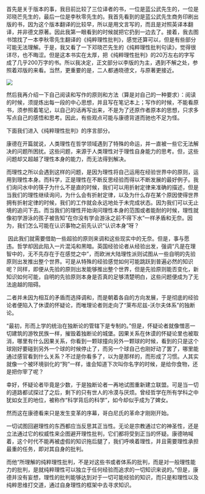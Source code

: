 首先是关于版本的事，我目前比较了三位译者的书，一位是蓝公武先生的，一位是邓晓芒先生的，最后一位是李秋零先生的。我首先看到的是蓝公武先生商务印刷出版的书，因为这个版本翻译的比较早，所以是用文言写的，而且是对照英译本翻译，并非德文原著。因此我第一眼看到的时候就把它扔到一边去了。接着，我去图书馆找了一本李秋零先生翻译的《纯粹理性批判》，感觉还算可以，但是有些部分可能无法理解。于是，我又看了一下邓晓芒先生的《纯粹理性批判句读》，觉得很详尽，也不晦涩。但是这本书实在太厚，把《纯粹理性批判》的20万左右的字写成了几乎200万字的书。所以我决定，正文部分以李版的为主，遇到不解之处，参照着邓版的来看。当然，更重要的是，二人都通晓德文，与原著更接近。

![](http://mmbiz.qpic.cn/mmbiz_png/QuxwCajnytxEgeR3mSQ1F3gKemwKyHxTlwTLNEVUnUqWfFt4Ju4wJGZPwqpHnXCiaLd7cFSqP6zoO0l5kBiaQ9Bw/640?wx_fmt=png)

然后我再介绍一下自己阅读和写作的原则和方法（算是对自己的一种要求）：阅读的时候，须提炼出每一段的中心思想，并且写在笔记本上；写作的时候，不能看原书，须参照着笔记，以自己的话再写出来，不是为了还原作者原本的思想，只求多写点自己的感悟和思考。因此，有些观点可能与康德背道而驰也不足为怪。

下面我们进入《纯粹理性批判》的序言部分。

康德在开篇就说，人类理性在哲学领域遇到了特殊的命运，并一直被一些它无法解决的问题所困扰。这些问题，来源于人类理性对于理性自身能力的思考。但，这些问题却又超越了理性本身的能力，而无法得到解决。

而理性之所以会遇到这样的问题，是因为理性将自己运用在经验世界中的原则，运用到理性本身。而科学，正是理性在不断反思经验而得以不断发展的最好例子。我们询问水中的筷子为什么不是直的时候，我们可以用折射定律来准确的描述，但是当我们的理性继续询问，为什么会有折射定律，以及为什么存在某个原因使得世界拥有折射定律的时候，我们的工作就会永远地处于未完成状态。因为我们可以无止境的追问下去。而当我们的理性开始询问理性本身的范围或者能耐的时候，理性就像初学游泳的孩子被告知“在你没有学会游泳之前不得下水”一样矛盾和无奈。因为，我们怎么可能在认识事物之前先认识“认识本身”呀？

 因此我们就需要借助一些超验的原则来调和这些现实中的无奈。但是，事与愿违。哲学却因此陷入一片混沌和黑暗。英国经验论者从经验出发，强调“凡是在理智中的，无不先存在于在感觉之中”，而欧洲大陆理性派则试图从一些自明的先验原则出发推出整个世界。可是从特殊的经验感觉如何可能跳跃到普遍必然的知识呢？同样，即便从先验的原则出发能够推出整个世界，但是先验原则能否变化，新知识如何可能，自明的先验原则本身是否真的足够清楚明白，这些问题便成为了无法逾越的阻碍。

二者并未因为相互的矛盾而选择调和，而是朝着各自的方向发展，于是彻底的经验论者便陷入了休谟的怀疑论，而唯理论者则走向了“莱布尼兹-沃尔夫体系”的独断论。

“最初，形而上学的统治在独断论的管辖下是专制的。”但是，怀疑论者就像憎恶一切建筑的游牧民族一样，摧毁着独断论的城堡。因果关系在休谟的怀疑论里也被取消，哪里有什么因果关系，你看到一颗球撞向另外一颗球的时候，看到的只是这个球刚好要碰到另外一个球的时候停止了，而另一个球自己也刚好动了罢了，哪里能通过感官看到什么关系？不过是你看多了，以为是那样的，而形成了习惯。人其实就像一个被环境驯化的“狗”一样，谁会知道下次叫你名字的时候，是给你食物，还是把你宰了呢？

幸好，怀疑论者毕竟是少数，于是独断论者一再地试图重新建立联盟。可是当一切的道路都试探过了之后，剩下的只有世人的冷漠与厌烦。曾经哲学在所有学科之中犹如女王的地位，被称作“科学背后的科学”，如今却似乎成为了婢女。

然而这在康德看来只是发生变革的序幕，哥白尼氏的革命才刚刚开始。

一切试图回避理性的东西都应当反思其正当性。无论是宗教通过它的神圣性，还是立法通过它的权威性来企图避开理性批判，它们都将受到正当的怀疑。康德呐喊着，这个时代不能再被虚假的知识拖后腿了，我们呼唤着理性，并且需要理性承担最重的任务，即对其自身的批判。

而他“所理解的纯粹理性批判，不是对这些书或者体系的批判，而是对一般理性能力的批判，是就纯粹理性可以独立于任何经验而追求的一切知识来说的。”但是，康德并没有妄想，理性的批判能够达到对于一切可能经验的知识，而只是和理性以及纯粹思维打交道，通过自身理性的框架中去寻求知识。